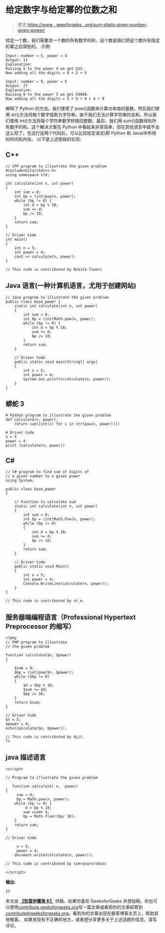 # 给定数字与给定幂的位数之和

> 原文:[https://www . geesforgeks . org/sum-digits-given-number-given-power/](https://www.geeksforgeeks.org/sum-digits-given-number-given-power/)

给定一个数，我们需要求一个数的所有数字的和，这个数是我们把这个数升到指定的幂之后得到的。
示例:

```
Input: number = 5, power = 4 
Output: 13
Explanation:
Raising 5 to the power 4 we get 625.
Now adding all the digits = 6 + 2 + 5

Input: number = 9, power = 5
Output: 27
Explanation:
Raising 9 to the power 5 we get 59049.
Now adding all the digits = 5 + 9 + 0 + 4 + 9
```

解释了 Python 的方法。我们使用了 pow()函数来计算功率值的基数。然后我们使用 str()方法将每个数字提取为字符串。由于我们无法计算字符串的总和，所以我们使用 int()方法将每个字符串数字转换回整数。最后，我们用 sum()函数得到所有数字的和。这个解决方案在 Python 中看起来非常简单，但在其他语言中就不会这么短了。在运行这两个代码后，可以比较给定语言(即 Python 和 Java)中所用的时间和内存。
以下是上述思路的实现:

## C++

```
// CPP program to illustrate the given problem
#include<bits/stdc++.h>
using namespace std;

int calculate(int n, int power)
{
    int sum = 0;
    int bp = (int)pow(n, power);
    while (bp != 0) {
        int d = bp % 10;
        sum += d;
        bp /= 10;
    }
    return sum;
}

// Driver Code
int main()
{
    int n = 5;
    int power = 4;
    cout << calculate(n, power);
}

// This code is contributed by Nikita Tiwari
```

## Java 语言(一种计算机语言，尤用于创建网站)

```
// Java program to illustrate the given problem
public class base_power {
    static int calculate(int n, int power)
    {
        int sum = 0;
        int bp = (int)Math.pow(n, power);
        while (bp != 0) {
            int d = bp % 10;
            sum += d;
            bp /= 10;
        }
        return sum;
    }

    // Driver Code
    public static void main(String[] args)
    {
        int n = 5;
        int power = 4;
        System.out.println(calculate(n, power));
    }
}
```

## 蟒蛇 3

```
# Python program to illustrate the given problem
def calculate(n, power):
    return sum([int(i) for i in str(pow(n, power))])

# Driver Code
n = 5
power = 4
print (calculate(n, power))
```

## C#

```
// C# program to find sum of digits of
// a given number to a given power
using System;

public class base_power
{

    // Function to calculate sum
    static int calculate(int n, int power)
    {
        int sum = 0;
        int bp = (int)Math.Pow(n, power);
        while (bp != 0)
        {
            int d = bp % 10;
            sum += d;
            bp /= 10;
        }
        return sum;
    }

    // Driver Code
    public static void Main()
    {
        int n = 5;
        int power = 4;
        Console.WriteLine(calculate(n, power));
    }
}

// This code is contributed by vt_m.
```

## 服务器端编程语言（Professional Hypertext Preprocessor 的缩写）

```
<?php
// PHP program to illustrate
// the given problem

function calculate($n, $power)
{

    $sum = 0;
    $bp = (int)pow($n, $power);
    while ($bp != 0)
    {
        $d = $bp % 10;
        $sum += $d;
        $bp /= 10;
    }
    return $sum;
}

// Driver Code
$n = 5;
$power = 4;
echo(calculate($n, $power));

// This code is contributed by Ajit.
?>
```

## java 描述语言

```
<script>

// Program to illustrate the given problem

   function calculate( n,  power)
{
     sum = 0;
     bp = Math.pow(n, power);
    while (bp != 0) {
         d = bp % 10;
        sum =sum+ d;
        bp = Math.floor(bp/ 10);
    }
    return sum;
}

// Driver Code

     n = 5;
     power = 4;
    document.write(calculate(n, power));

// This code is contributed by simranarora5sos

</script>
```

**输出:**

```
13
```

本文由 [**【钦莫伊蕾恩卡】**](https://www.linkedin.com/in/lenkachinmoy/) 供稿。如果你喜欢 GeeksforGeeks 并想投稿，你也可以使用[contribute.geeksforgeeks.org](http://www.contribute.geeksforgeeks.org)写一篇文章或者把你的文章邮寄到 contribute@geeksforgeeks.org。看到你的文章出现在极客博客主页上，帮助其他极客。
如果发现有不正确的地方，或者想分享更多关于上述话题的信息，请写评论。